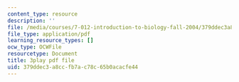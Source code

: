 ```yaml
---
content_type: resource
description: ''
file: /media/courses/7-012-introduction-to-biology-fall-2004/379ddec3a8ccfb7ac78c65b0acacfe44_E2sRItjdLGI.pdf
file_type: application/pdf
learning_resource_types: []
ocw_type: OCWFile
resourcetype: Document
title: 3play pdf file
uid: 379ddec3-a8cc-fb7a-c78c-65b0acacfe44
---
```

